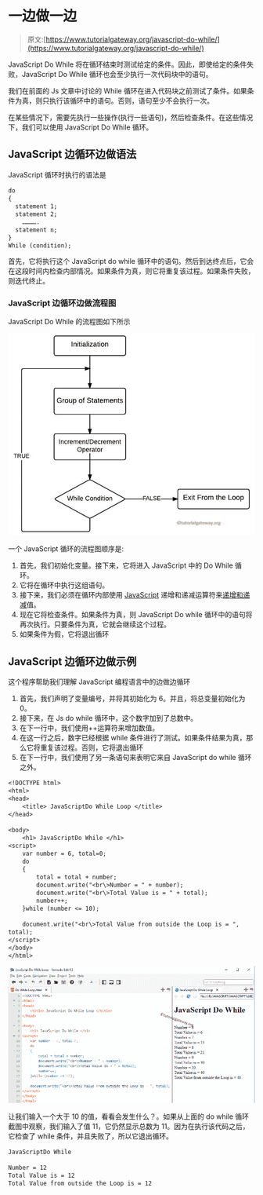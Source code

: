 # 一边做一边

> 原文:[https://www.tutorialgateway.org/javascript-do-while/](https://www.tutorialgateway.org/javascript-do-while/)

JavaScript Do While 将在循环结束时测试给定的条件。因此，即使给定的条件失败，JavaScript Do While 循环也会至少执行一次代码块中的语句。

我们在前面的 Js 文章中讨论的 While 循环在进入代码块之前测试了条件。如果条件为真，则只执行该循环中的语句。否则，语句至少不会执行一次。

在某些情况下，需要先执行一些操作(执行一些语句)，然后检查条件。在这些情况下，我们可以使用 JavaScript Do While 循环。

## JavaScript 边循环边做语法

JavaScript 循环时执行的语法是

```
do
{
  statement 1;
  statement 2;
    ………….
  statement n;
}
While (condition);
```

首先，它将执行这个 JavaScript do while 循环中的语句。然后到达终点后，它会在这段时间内检查内部情况。如果条件为真，则它将重复该过程。如果条件失败，则迭代终止。

### JavaScript 边循环边做流程图

JavaScript Do While 的流程图如下所示

![JavaScript Do While Flow Chart](img/fb1088ea231e0b6939828e088676eb6d.png)

一个 JavaScript 循环的流程图顺序是:

1.  首先，我们初始化变量。接下来，它将进入 JavaScript 中的 Do While 循环。
2.  它将在循环中执行这组语句。
3.  接下来，我们必须在循环内部使用 [JavaScript](https://www.tutorialgateway.org/javascript/) 递增和递减运算符来[递增和递减](https://www.tutorialgateway.org/increment-and-decrement-operators-in-javascript/)值。
4.  现在它将检查条件。如果条件为真，则 JavaScript Do while 循环中的语句将再次执行。只要条件为真，它就会继续这个过程。
5.  如果条件为假，它将退出循环

## JavaScript 边循环边做示例

这个程序帮助我们理解 JavaScript 编程语言中的边做边循环

1.  首先，我们声明了变量编号，并将其初始化为 6。并且，将总变量初始化为 0。
2.  接下来，在 Js do while 循环中，这个数字加到了总数中。
3.  在下一行中，我们使用++运算符来增加数值。
4.  在这一行之后，数字已经根据 while 条件进行了测试。如果条件结果为真，那么它将重复该过程。否则，它将退出循环
5.  在下一行中，我们使用了另一条语句来表明它来自 JavaScript do while 循环之外。

```
<!DOCTYPE html>
<html>
<head>
    <title> JavaScriptDo While Loop </title>
</head>

<body>
    <h1> JavaScriptDo While </h1>
<script>
    var number = 6, total=0;
    do
    {
        total = total + number;
        document.write("<br\>Number = " + number);
        document.write("<br\>Total Value is = " + total);
        number++;
    }while (number <= 10);

    document.write("<br\>Total Value from outside the Loop is = ", total);  
</script>
</body>
</html>
```

![JavaScript Do While Loop 1](img/5662baf3a42bcb59aa5c4f94c79d8107.png)

让我们输入一个大于 10 的值，看看会发生什么？。如果从上面的 do while 循环截图中观察，我们输入了值 11，它仍然显示总数为 11。因为在执行该代码之后，它检查了 while 条件，并且失败了，所以它退出循环。

```
JavaScriptDo While

Number = 12
Total Value is = 12
Total Value from outside the Loop is = 12
```